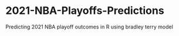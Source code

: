 # 2021-NBA-Playoffs-Predictions
Predicting 2021 NBA playoff outcomes in R using bradley terry model
